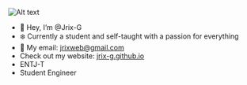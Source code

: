 <img
  src="/Jrix-G/5843425.png"
  alt="Alt text"
  title="Optional title"
  style="display: inline-block; margin: 0 auto; max-width: 300px">
  
- 👋 Hey, I’m @Jrix-G
- ❄️ Currently a student and self-taught with a passion for everything
- 👾 My email: jrixweb@gmail.com
- Check out my website: [jrix-g.github.io](https://jrix-g.github.io/)
- ENTJ-T
- Student Engineer
